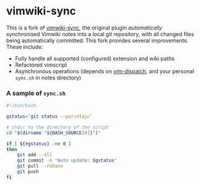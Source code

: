 vimwiki-sync
============

This is a fork of [vimwiki-sync](https://github.com/RollMan/vimwiki-sync/), the
original plugin *automatically* synchronised Vimwiki notes into a local git
repository, with all changed files being automatically committed. This fork
provides several improvements. These include:

* Fully handle all supported (configured) extension and wiki paths
* Refactored vimscript
* Asynchronous operations (depends on [vim-dispatch](https://github.com/tpope/vim-dispatch), and your personal `sync.sh` in notes directory)
  
  
### A sample of `sync.sh`

```bash
#!/bin/bash

gstatus=`git status --porcelain`

# chdir to the directory of the script
cd "$(dirname "${BASH_SOURCE[0]}")"

if [ ${#gstatus} -ne 0 ]
then
    git add --all
    git commit -m "Auto update: $gstatus"
    git pull --rebase
    git push
fi
```
